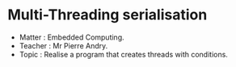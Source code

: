 # Multi-Threading serialisation

* Matter : Embedded Computing.
* Teacher : Mr Pierre Andry.
* Topic : Realise a program that creates threads with conditions.
